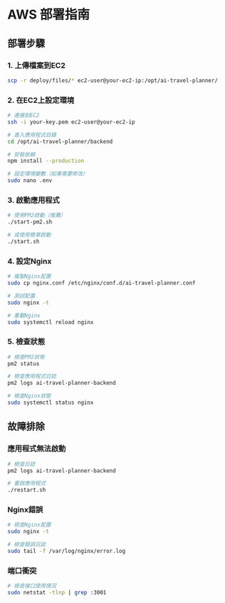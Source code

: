 # AWS 部署指南

## 部署步驟

### 1. 上傳檔案到EC2
```bash
scp -r deploy/files/* ec2-user@your-ec2-ip:/opt/ai-travel-planner/
```

### 2. 在EC2上設定環境
```bash
# 連接到EC2
ssh -i your-key.pem ec2-user@your-ec2-ip

# 進入應用程式目錄
cd /opt/ai-travel-planner/backend

# 安裝依賴
npm install --production

# 設定環境變數（如果需要修改）
sudo nano .env
```

### 3. 啟動應用程式
```bash
# 使用PM2啟動（推薦）
./start-pm2.sh

# 或使用簡單啟動
./start.sh
```

### 4. 設定Nginx
```bash
# 複製Nginx配置
sudo cp nginx.conf /etc/nginx/conf.d/ai-travel-planner.conf

# 測試配置
sudo nginx -t

# 重載Nginx
sudo systemctl reload nginx
```

### 5. 檢查狀態
```bash
# 檢查PM2狀態
pm2 status

# 檢查應用程式日誌
pm2 logs ai-travel-planner-backend

# 檢查Nginx狀態
sudo systemctl status nginx
```

## 故障排除

### 應用程式無法啟動
```bash
# 檢查日誌
pm2 logs ai-travel-planner-backend

# 重啟應用程式
./restart.sh
```

### Nginx錯誤
```bash
# 檢查Nginx配置
sudo nginx -t

# 檢查錯誤日誌
sudo tail -f /var/log/nginx/error.log
```

### 端口衝突
```bash
# 檢查端口使用情況
sudo netstat -tlnp | grep :3001
```
